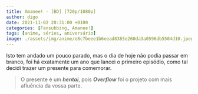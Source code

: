 ```yaml
---
title: Amanee! - [BD] [720p/1080p]
author: digo
date: 2021-11-02 20:31:00 +0100
categories: [Fansubbing, Amanee!] 
tags: [anime, séries, aniversário]
image: ./assets/img/anime/e8c7beee1b6eead8385e260da3a0596db5504d10.jpeg
---
```


Isto tem andado um pouco parado, mas o dia de hoje não podia passar em branco, foi há exatamente um ano que lancei o primeiro episódio, como tal decidi trazer um presente para comemorar.

> O presente é um ***hentai***, pois ***Overflow*** foi o projeto com mais afluência da vossa parte.